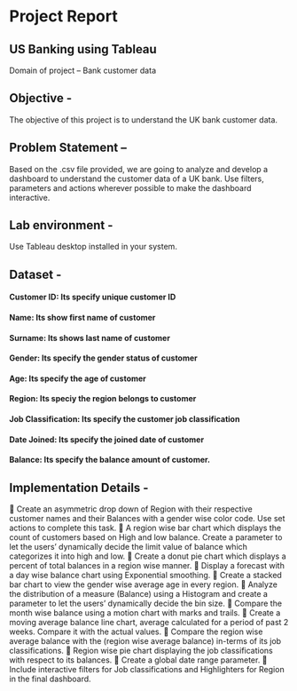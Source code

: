 # Project Report 

## US Banking using Tableau
Domain of project – Bank customer data

## Objective - 
The objective of this project is to understand the UK bank customer data.

## Problem Statement –
Based on the .csv file provided, we are going to analyze and develop a dashboard to
understand the customer data of a UK bank. Use filters, parameters and actions
wherever possible to make the dashboard interactive.

## Lab environment - 
Use Tableau desktop installed in your system.

## Dataset - 

#### Customer ID: Its specify unique customer ID
#### Name: Its show first name of customer
#### Surname: Its shows last name of customer	
#### Gender: Its specify the gender status of customer
#### Age: Its specify the age of customer	
#### Region: Its speciy the  region belongs to customer 
#### Job Classification: Its specify the customer job classification	
#### Date Joined: Its specify the joined date of customer	
#### Balance: Its specify the balance amount of customer.



## Implementation Details - 

 Create an asymmetric drop down of Region with their respective customer names
and their Balances with a gender wise color code. Use set actions to complete this
task.
 A region wise bar chart which displays the count of customers based on High and
low balance. Create a parameter to let the users’ dynamically decide the limit
value of balance which categorizes it into high and low.
 Create a donut pie chart which displays a percent of total balances in a region
wise manner.
 Display a forecast with a day wise balance chart using Exponential smoothing.
 Create a stacked bar chart to view the gender wise average age in every region.
 Analyze the distribution of a measure (Balance) using a Histogram and create a
parameter to let the users’ dynamically decide the bin size.
 Compare the month wise balance using a motion chart with marks and trails.
 Create a moving average balance line chart, average calculated for a period of past
2 weeks. Compare it with the actual values.
 Compare the region wise average balance with the (region wise average balance)
in-terms of its job classifications.
 Region wise pie chart displaying the job classifications with respect to its
balances.
 Create a global date range parameter.
 Include interactive filters for Job classifications and Highlighters for Region in the
final dashboard.
